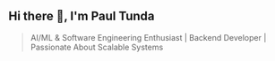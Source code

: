 ## Hi there 👋, I'm Paul Tunda

> AI/ML & Software Engineering Enthusiast | Backend Developer | Passionate About Scalable Systems

<!--

- 🔭 I’m currently working on [project name]
- 🌱 I’m currently learning [technologies, tools]
- 👯 I’m looking to collaborate on [topic or type of projects]
- 💬 Ask me about [topics]
- 📫 How to reach me: [email / LinkedIn / GitHub profile links]

-->

<!--
**Paul-Tunda/Paul-Tunda** is a ✨ _special_ ✨ repository because its `README.md` (this file) appears on your GitHub profile.

Here are some ideas to get you started:

- 🔭 I’m currently working on ...
- 🌱 I’m currently learning ...
- 👯 I’m looking to collaborate on ...
- 🤔 I’m looking for help with ...
- 💬 Ask me about ...
- 📫 How to reach me: ...
- 😄 Pronouns: ...
- ⚡ Fun fact: ...
-->

<!--
# 👋 Hi, I'm [Your Name]

> "Your tagline or mission statement here"



## 🔧 Languages & Tools
![JavaScript](https://img.shields.io/badge/-JavaScript-black?style=flat-square&logo=javascript)
![Python](https://img.shields.io/badge/-Python-black?style=flat-square&logo=Python)
![React](https://img.shields.io/badge/-React-black?style=flat-square&logo=react)
![Node.js](https://img.shields.io/badge/-Node.js-black?style=flat-square&logo=node.js)
<!-- Add more as needed -->
<!--

## 📊 GitHub Stats
![Your Name's GitHub stats](https://github-readme-stats.vercel.app/api?username=your-username&show_icons=true&theme=dark)

-->
